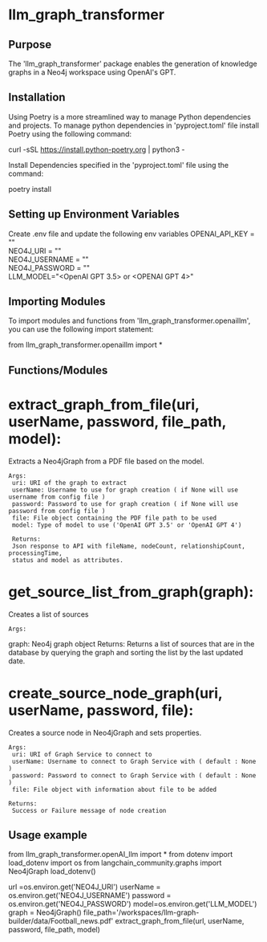 # llm_graph_transformer

## Purpose
The 'llm_graph_transformer' package enables the generation of knowledge graphs in a Neo4j workspace using OpenAI's GPT.

## Installation
Using Poetry is a more streamlined way to manage Python dependencies and projects. To manage python dependencies in 'pyproject.toml' file install Poetry using the following command:

curl -sSL https://install.python-poetry.org | python3 -

Install Dependencies specified in the 'pyproject.toml' file using the command:

poetry install


## Setting up Environment Variables
Create .env file and update the following env variables
OPENAI_API_KEY = ""\
NEO4J_URI = ""\
NEO4J_USERNAME = ""\
NEO4J_PASSWORD = ""\
LLM_MODEL="<OpenAI GPT 3.5> or <OPENAI GPT 4>"

## Importing Modules
To import modules and functions from 'llm_graph_transformer.openaillm', you can use the following import statement:

from llm_graph_transformer.openaillm import *

## Functions/Modules

# extract_graph_from_file(uri, userName, password, file_path, model):
   Extracts a Neo4jGraph from a PDF file based on the model.
   
    Args:
   	 uri: URI of the graph to extract
   	 userName: Username to use for graph creation ( if None will use username from config file )
   	 password: Password to use for graph creation ( if None will use password from config file )
   	 file: File object containing the PDF file path to be used
   	 model: Type of model to use ('OpenAI GPT 3.5' or 'OpenAI GPT 4')
   
     Returns: 
   	 Json response to API with fileName, nodeCount, relationshipCount, processingTime, 
     status and model as attributes.

# get_source_list_from_graph(graph):
   
   Creates a list of sources
   
    Args:
  graph: Neo4j graph object
    Returns:
   Returns a list of sources that are in the database by querying the graph and 
   sorting the list by the last updated date. 

# create_source_node_graph(uri, userName, password, file):

   Creates a source node in Neo4jGraph and sets properties.
   
    Args:
   	 uri: URI of Graph Service to connect to
   	 userName: Username to connect to Graph Service with ( default : None )
   	 password: Password to connect to Graph Service with ( default : None )
   	 file: File object with information about file to be added
   
    Returns: 
   	 Success or Failure message of node creation

## Usage example

from llm_graph_transformer.openAI_llm import *
from dotenv import load_dotenv
import os
from langchain_community.graphs import Neo4jGraph
load_dotenv()

url =os.environ.get('NEO4J_URI')
userName = os.environ.get('NEO4J_USERNAME')
password = os.environ.get('NEO4J_PASSWORD')
model=os.environ.get('LLM_MODEL')
graph = Neo4jGraph()
file_path='/workspaces/llm-graph-builder/data/Football_news.pdf'
extract_graph_from_file(url, userName, password, file_path, model)


